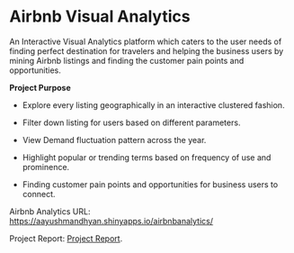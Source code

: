 # Airbnb Visual Analytics

An Interactive Visual Analytics platform which caters to the user needs of finding perfect destination for travelers and helping the business users by mining Airbnb listings and finding the customer pain points and opportunities. 

**Project Purpose**

- Explore every listing geographically in an interactive clustered fashion.

- Filter down listing for users based on different parameters.

- View Demand fluctuation pattern across the year.

- Highlight popular or trending terms based on frequency of use and prominence.

- Finding customer pain points and opportunities for business users to connect.


Airbnb Analytics URL:
https://aayushmandhyan.shinyapps.io/airbnbanalytics/

Project Report: [Project Report](https://github.com/AayushMandhyan/AirbnbAnalytics/blob/master/Airbnb_Visualization_Engine_report_pdf.pdf).
